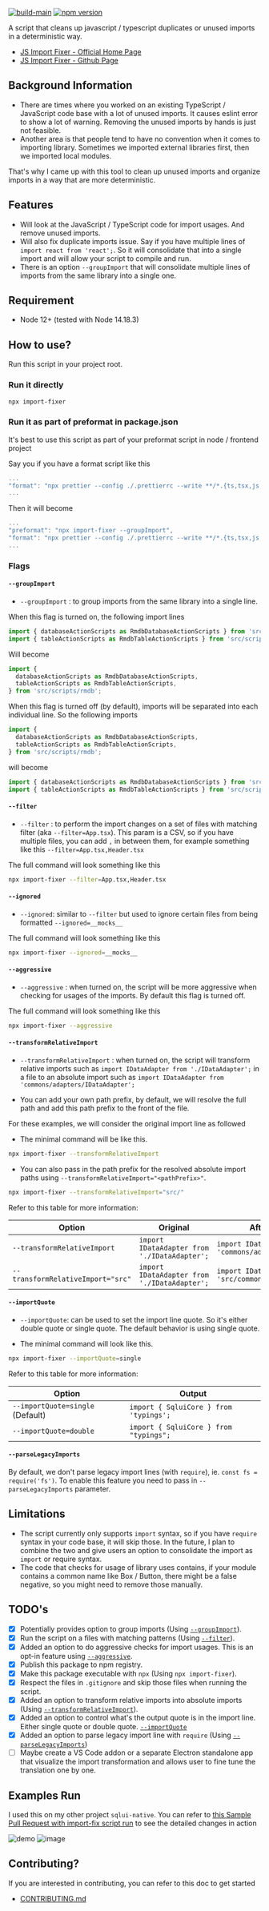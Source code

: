 [![build-main](https://github.com/synle/js-import-fixer/actions/workflows/build-main.yml/badge.svg)](https://github.com/synle/js-import-fixer/actions/workflows/build-main.yml)
[![npm version](https://badge.fury.io/js/import-fixer.svg)](https://badge.fury.io/js/import-fixer)

A script that cleans up javascript / typescript duplicates or unused imports in a deterministic way.

- [JS Import Fixer - Official Home Page](https://synle.github.io/js-import-fixer/)
- [JS Import Fixer - Github Page](https://github.com/synle/js-import-fixer)

## Background Information

- There are times where you worked on an existing TypeScript / JavaScript code base with a lot of unused imports. It causes eslint error to show a lot of warning. Removing the unused imports by hands is just not feasible.
- Another area is that people tend to have no convention when it comes to importing library. Sometimes we imported external libraries first, then we imported local modules.

That's why I came up with this tool to clean up unused imports and organize imports in a way that are more deterministic.

## Features

- Will look at the JavaScript / TypeScript code for import usages. And remove unused imports.
- Will also fix duplicate imports issue. Say if you have multiple lines of `import react from 'react';`. So it will consolidate that into a single import and will allow your script to compile and run.
- There is an option `--groupImport` that will consolidate multiple lines of imports from the same library into a single one.

## Requirement

- Node 12+ (tested with Node 14.18.3)

## How to use?

Run this script in your project root.

### Run it directly

```bash
npx import-fixer
```

### Run it as part of preformat in package.json

It's best to use this script as part of your preformat script in node / frontend project

Say you if you have a format script like this

```js
...
"format": "npx prettier --config ./.prettierrc --write **/*.{ts,tsx,js,jsx,scss,yml,html} *.{json,MD}",
...
```

Then it will become

```js
...
"preformat": "npx import-fixer --groupImport",
"format": "npx prettier --config ./.prettierrc --write **/*.{ts,tsx,js,jsx,scss,yml,html} *.{json,MD}",
...
```

### Flags

#### `--groupImport`

- `--groupImport` : to group imports from the same library into a single line.

When this flag is turned on, the following import lines

```js
import { databaseActionScripts as RmdbDatabaseActionScripts } from 'src/scripts/rmdb';
import { tableActionScripts as RmdbTableActionScripts } from 'src/scripts/rmdb';
```

Will become

```js
import {
  databaseActionScripts as RmdbDatabaseActionScripts,
  tableActionScripts as RmdbTableActionScripts,
} from 'src/scripts/rmdb';
```

When this flag is turned off (by default), imports will be separated into each individual line. So the following imports

```js
import {
  databaseActionScripts as RmdbDatabaseActionScripts,
  tableActionScripts as RmdbTableActionScripts,
} from 'src/scripts/rmdb';
```

will become

```js
import { databaseActionScripts as RmdbDatabaseActionScripts } from 'src/scripts/rmdb';
import { tableActionScripts as RmdbTableActionScripts } from 'src/scripts/rmdb';
```

#### `--filter`

- `--filter` : to perform the import changes on a set of files with matching filter (aka `--filter=App.tsx`). This param is a CSV, so if you have multiple files, you can add `,` in between them, for example something like this `--filter=App.tsx,Header.tsx`

The full command will look something like this

```bash
npx import-fixer --filter=App.tsx,Header.tsx
```

#### `--ignored`

- `--ignored`: similar to `--filter` but used to ignore certain files from being formatted `--ignored=__mocks__`

The full command will look something like this

```bash
npx import-fixer --ignored=__mocks__
```

#### `--aggressive`

- `--aggressive` : when turned on, the script will be more aggressive when checking for usages of the imports. By default this flag is turned off.

The full command will look something like this

```bash
npx import-fixer --aggressive
```

#### `--transformRelativeImport`

- `--transformRelativeImport` : when turned on, the script will transform relative imports such as `import IDataAdapter from './IDataAdapter';` in a file to an absolute import such as `import IDataAdapter from 'commons/adapters/IDataAdapter';`

- You can add your own path prefix, by default, we will resolve the full path and add this path prefix to the front of the file.

For these examples, we will consider the original import line as followed

- The minimal command will be like this.

```bash
npx import-fixer --transformRelativeImport
```

- You can also pass in the path prefix for the resolved absolute import paths using `--transformRelativeImport="<pathPrefix>"`.

```bash
npx import-fixer --transformRelativeImport="src/"
```

Refer to this table for more information:

| Option                            | Original                                     | After Transformation                                            |
| --------------------------------- | -------------------------------------------- | --------------------------------------------------------------- |
| `--transformRelativeImport`       | `import IDataAdapter from './IDataAdapter';` | `import IDataAdapter from 'commons/adapters/IDataAdapter';`     |
| `--transformRelativeImport="src"` | `import IDataAdapter from './IDataAdapter';` | `import IDataAdapter from 'src/commons/adapters/IDataAdapter';` |

#### `--importQuote`

- `--importQuote`: can be used to set the import line quote. So it's either double quote or single quote. The default behavior is using single quote.

- The minimal command will look like this.

```bash
npx import-fixer --importQuote=single
```

Refer to this table for more information:

| Option                           | Output                                 |
| -------------------------------- | -------------------------------------- |
| `--importQuote=single` (Default) | `import { SqluiCore } from 'typings';` |
| `--importQuote=double`           | `import { SqluiCore } from "typings";` |

#### `--parseLegacyImports`

By default, we don't parse legacy import lines (with `require`), ie. `const fs = require('fs')`. To enable this feature you need to pass in `--parseLegacyImports` parameter.

## Limitations

- The script currently only supports `import` syntax, so if you have `require` syntax in your code base, it will skip those. In the future, I plan to combine the two and give users an option to consolidate the import as `import` or require syntax.
- The code that checks for usage of library uses contains, if your module contains a common name like Box / Button, there might be a false negative, so you might need to remove those manually.

## TODO's

- [x] Potentially provides option to group imports (Using [`--groupImport`](https://synle.github.io/js-import-fixer/#--groupimport)).
- [x] Run the script on a files with matching patterns (Using [`--filter`](https://synle.github.io/js-import-fixer/#--filter)).
- [x] Added an option to do aggressive checks for import usages. This is an opt-in feature using [`--aggressive`](https://synle.github.io/js-import-fixer/#--aggressive).
- [x] Publish this package to npm registry.
- [x] Make this package executable with `npx` (Using `npx import-fixer`).
- [x] Respect the files in `.gitignore` and skip those files when running the script.
- [x] Added an option to transform relative imports into absolute imports (Using [`--transformRelativeImport`](https://synle.github.io/js-import-fixer/#--transformRelativeImport)).
- [x] Added an option to control what's the output quote is in the import line. Either single quote or double quote. [`--importQuote`](https://synle.github.io/js-import-fixer/#--importQuote)
- [x] Added an option to parse legacy import line with `require` (Using [`--parseLegacyImports`](https://synle.github.io/js-import-fixer/#--parseLegacyImports))
- [ ] Maybe create a VS Code addon or a separate Electron standalone app that visualize the import transformation and allows user to fine tune the translation one by one.

## Examples Run

I used this on my other project `sqlui-native`. You can refer to [this Sample Pull Request with import-fix script run](https://github.com/synle/sqlui-native/pull/103/files) to see the detailed changes in action

![demo](https://user-images.githubusercontent.com/3792401/154776692-15db9288-5192-46aa-bef6-f7105349dd7d.gif)
![image](https://user-images.githubusercontent.com/3792401/154777798-0cdb9b5c-aa1c-455c-afbd-41a00e6c8166.png)

## Contributing?

If you are interested in contributing, you can refer to this doc to get started

- [CONTRIBUTING.md](https://github.com/synle/js-import-fixer/blob/main/CONTRIBUTING.md)
